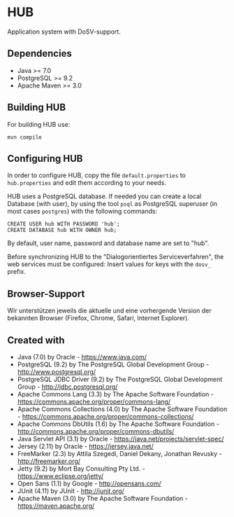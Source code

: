 HUB
===

Application system with DoSV-support.

Dependencies
------------

 * Java         >= 7.0
 * PostgreSQL   >= 9.2
 * Apache Maven >= 3.0

Building HUB
---------

For building HUB use:

    mvn compile

Configuring HUB
---------------

In order to configure HUB, copy the file `default.properties` to `hub.properties`
and edit them according to your needs.

HUB uses a PostgreSQL database. If needed you can create a local Database (with user),
by using the tool `psql` as PostgreSQL superuser (in most cases `postgres`) with 
the following commands:

    CREATE USER hub WITH PASSWORD 'hub';
    CREATE DATABASE hub WITH OWNER hub;

By default, user name, password and database name are set to "hub".

Before synchronizing HUB to the "Dialogorientiertes Serviceverfahren",
the web services must be configured: Insert values for keys with the `dosv_` 
prefix.

Browser-Support
---------------

Wir unterstützen jeweils die aktuelle und eine vorhergende Version der bekannten Browser
(Firefox, Chrome, Safari, Internet Explorer).

Created with
------------

 * Java (7.0) by Oracle - https://www.java.com/
 * PostgreSQL (9.2) by The PostgreSQL Global Development Group -
   http://www.postgresql.org/
 * PostgreSQL JDBC Driver (9.2) by The PostgreSQL Global Development Group -
   http://jdbc.postgresql.org/
 * Apache Commons Lang (3.3) by The Apache Software Foundation -
   https://commons.apache.org/proper/commons-lang/
 * Apache Commons Collections (4.0) by The Apache Software Foundation -
   https://commons.apache.org/proper/commons-collections/
 * Apache Commons DbUtils (1.6) by The Apache Software Foundation - 
   http://commons.apache.org/proper/commons-dbutils/
 * Java Servlet API (3.1) by Oracle - https://java.net/projects/servlet-spec/
 * Jersey (2.11) by Oracle - https://jersey.java.net/
 * FreeMarker (2.3) by Attila Szegedi, Daniel Dekany, Jonathan Revusky -
   http://freemarker.org/
 * Jetty (9.2) by Mort Bay Consulting Pty Ltd. - https://www.eclipse.org/jetty/
 * Open Sans (1.1) by Google - http://opensans.com/
 * JUnit (4.11) by JUnit - http://junit.org/
 * Apache Maven (3.0) by The Apache Software Foundation - https://maven.apache.org/